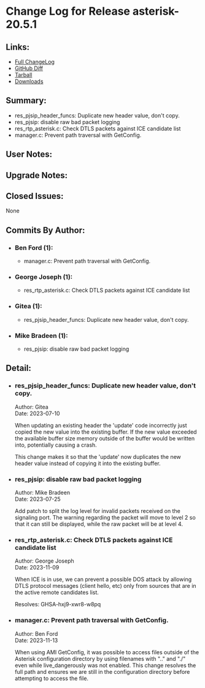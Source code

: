 
Change Log for Release asterisk-20.5.1
========================================

Links:
----------------------------------------

 - [Full ChangeLog](https://downloads.asterisk.org/pub/telephony/asterisk/releases/ChangeLog-20.5.1.md)  
 - [GitHub Diff](https://github.com/asterisk/asterisk/compare/20.5.0...20.5.1)  
 - [Tarball](https://downloads.asterisk.org/pub/telephony/asterisk/asterisk-20.5.1.tar.gz)  
 - [Downloads](https://downloads.asterisk.org/pub/telephony/asterisk)  

Summary:
----------------------------------------

- res_pjsip_header_funcs: Duplicate new header value, don't copy.
- res_pjsip: disable raw bad packet logging
- res_rtp_asterisk.c: Check DTLS packets against ICE candidate list
- manager.c: Prevent path traversal with GetConfig.

User Notes:
----------------------------------------


Upgrade Notes:
----------------------------------------


Closed Issues:
----------------------------------------

None

Commits By Author:
----------------------------------------

- ### Ben Ford (1):
  - manager.c: Prevent path traversal with GetConfig.

- ### George Joseph (1):
  - res_rtp_asterisk.c: Check DTLS packets against ICE candidate list

- ### Gitea (1):
  - res_pjsip_header_funcs: Duplicate new header value, don't copy.

- ### Mike Bradeen (1):
  - res_pjsip: disable raw bad packet logging


Detail:
----------------------------------------

- ### res_pjsip_header_funcs: Duplicate new header value, don't copy.
  Author: Gitea  
  Date:   2023-07-10  

  When updating an existing header the 'update' code incorrectly
  just copied the new value into the existing buffer. If the
  new value exceeded the available buffer size memory outside
  of the buffer would be written into, potentially causing
  a crash.

  This change makes it so that the 'update' now duplicates
  the new header value instead of copying it into the existing
  buffer.

- ### res_pjsip: disable raw bad packet logging
  Author: Mike Bradeen  
  Date:   2023-07-25  

  Add patch to split the log level for invalid packets received on the
  signaling port.  The warning regarding the packet will move to level 2
  so that it can still be displayed, while the raw packet will be at level
  4.

- ### res_rtp_asterisk.c: Check DTLS packets against ICE candidate list
  Author: George Joseph  
  Date:   2023-11-09  

  When ICE is in use, we can prevent a possible DOS attack by allowing
  DTLS protocol messages (client hello, etc) only from sources that
  are in the active remote candidates list.

  Resolves: GHSA-hxj9-xwr8-w8pq

- ### manager.c: Prevent path traversal with GetConfig.
  Author: Ben Ford  
  Date:   2023-11-13  

  When using AMI GetConfig, it was possible to access files outside of the
  Asterisk configuration directory by using filenames with ".." and "./"
  even while live_dangerously was not enabled. This change resolves the
  full path and ensures we are still in the configuration directory before
  attempting to access the file.

